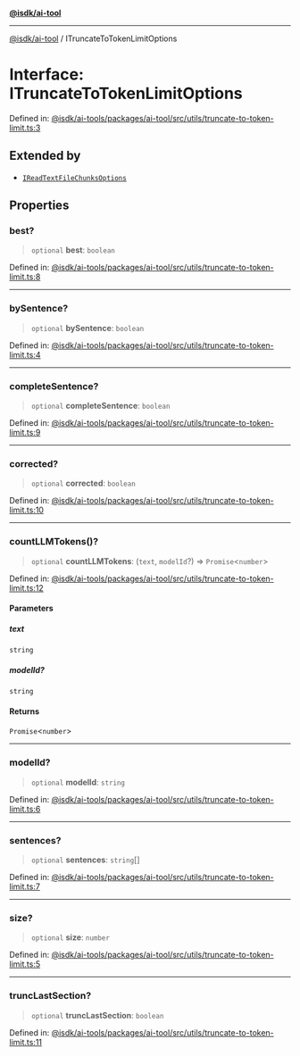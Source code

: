 [**@isdk/ai-tool**](../README.md)

***

[@isdk/ai-tool](../globals.md) / ITruncateToTokenLimitOptions

# Interface: ITruncateToTokenLimitOptions

Defined in: [@isdk/ai-tools/packages/ai-tool/src/utils/truncate-to-token-limit.ts:3](https://github.com/isdk/ai-tool.js/blob/4ebf370aaec9c78535cb40ffc19656d7bddcb145/src/utils/truncate-to-token-limit.ts#L3)

## Extended by

- [`IReadTextFileChunksOptions`](IReadTextFileChunksOptions.md)

## Properties

### best?

> `optional` **best**: `boolean`

Defined in: [@isdk/ai-tools/packages/ai-tool/src/utils/truncate-to-token-limit.ts:8](https://github.com/isdk/ai-tool.js/blob/4ebf370aaec9c78535cb40ffc19656d7bddcb145/src/utils/truncate-to-token-limit.ts#L8)

***

### bySentence?

> `optional` **bySentence**: `boolean`

Defined in: [@isdk/ai-tools/packages/ai-tool/src/utils/truncate-to-token-limit.ts:4](https://github.com/isdk/ai-tool.js/blob/4ebf370aaec9c78535cb40ffc19656d7bddcb145/src/utils/truncate-to-token-limit.ts#L4)

***

### completeSentence?

> `optional` **completeSentence**: `boolean`

Defined in: [@isdk/ai-tools/packages/ai-tool/src/utils/truncate-to-token-limit.ts:9](https://github.com/isdk/ai-tool.js/blob/4ebf370aaec9c78535cb40ffc19656d7bddcb145/src/utils/truncate-to-token-limit.ts#L9)

***

### corrected?

> `optional` **corrected**: `boolean`

Defined in: [@isdk/ai-tools/packages/ai-tool/src/utils/truncate-to-token-limit.ts:10](https://github.com/isdk/ai-tool.js/blob/4ebf370aaec9c78535cb40ffc19656d7bddcb145/src/utils/truncate-to-token-limit.ts#L10)

***

### countLLMTokens()?

> `optional` **countLLMTokens**: (`text`, `modelId`?) => `Promise`\<`number`\>

Defined in: [@isdk/ai-tools/packages/ai-tool/src/utils/truncate-to-token-limit.ts:12](https://github.com/isdk/ai-tool.js/blob/4ebf370aaec9c78535cb40ffc19656d7bddcb145/src/utils/truncate-to-token-limit.ts#L12)

#### Parameters

##### text

`string`

##### modelId?

`string`

#### Returns

`Promise`\<`number`\>

***

### modelId?

> `optional` **modelId**: `string`

Defined in: [@isdk/ai-tools/packages/ai-tool/src/utils/truncate-to-token-limit.ts:6](https://github.com/isdk/ai-tool.js/blob/4ebf370aaec9c78535cb40ffc19656d7bddcb145/src/utils/truncate-to-token-limit.ts#L6)

***

### sentences?

> `optional` **sentences**: `string`[]

Defined in: [@isdk/ai-tools/packages/ai-tool/src/utils/truncate-to-token-limit.ts:7](https://github.com/isdk/ai-tool.js/blob/4ebf370aaec9c78535cb40ffc19656d7bddcb145/src/utils/truncate-to-token-limit.ts#L7)

***

### size?

> `optional` **size**: `number`

Defined in: [@isdk/ai-tools/packages/ai-tool/src/utils/truncate-to-token-limit.ts:5](https://github.com/isdk/ai-tool.js/blob/4ebf370aaec9c78535cb40ffc19656d7bddcb145/src/utils/truncate-to-token-limit.ts#L5)

***

### truncLastSection?

> `optional` **truncLastSection**: `boolean`

Defined in: [@isdk/ai-tools/packages/ai-tool/src/utils/truncate-to-token-limit.ts:11](https://github.com/isdk/ai-tool.js/blob/4ebf370aaec9c78535cb40ffc19656d7bddcb145/src/utils/truncate-to-token-limit.ts#L11)
